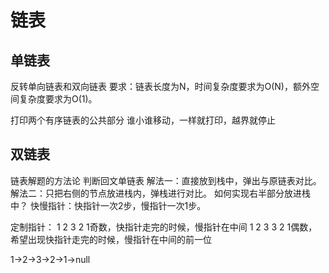 # 链表




## 单链表
反转单向链表和双向链表
要求：链表长度为N，时间复杂度要求为O(N)，额外空间复杂度要求为O(1)。

打印两个有序链表的公共部分
谁小谁移动，一样就打印，越界就停止


## 双链表



链表解题的方法论
判断回文单链表
解法一：直接放到栈中，弹出与原链表对比。
解法二：只把右侧的节点放进栈内，弹栈进行对比。
如何实现右半部分放进栈中？
快慢指针：快指针一次2步，慢指针一次1步。

定制指针：
1 2 3 2 1奇数，快指针走完的时候，慢指针在中间
1 2 3 3 2 1偶数，希望出现快指针走完的时候，慢指针在中间的前一位

1->2->3->2->1->null
